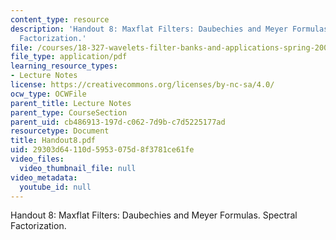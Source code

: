 ```yaml
---
content_type: resource
description: 'Handout 8: Maxflat Filters: Daubechies and Meyer Formulas. Spectral
  Factorization.'
file: /courses/18-327-wavelets-filter-banks-and-applications-spring-2003/29303d64110d5953075d8f3781ce61fe_Handout8.pdf
file_type: application/pdf
learning_resource_types:
- Lecture Notes
license: https://creativecommons.org/licenses/by-nc-sa/4.0/
ocw_type: OCWFile
parent_title: Lecture Notes
parent_type: CourseSection
parent_uid: cb486913-197d-c062-7d9b-c7d5225177ad
resourcetype: Document
title: Handout8.pdf
uid: 29303d64-110d-5953-075d-8f3781ce61fe
video_files:
  video_thumbnail_file: null
video_metadata:
  youtube_id: null
---
```

Handout 8: Maxflat Filters: Daubechies and Meyer Formulas. Spectral Factorization.